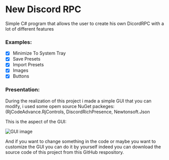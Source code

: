 # New Discord RPC

Simple C# program that allows the user to create his own DicordRPC 
with a lot of different features

### Examples:
- [x] Minimize To System Tray
- [X] Save Presets
- [X] Import Presets
- [X] Images
- [X] Buttons

### Presentation:
During the realization of this project i made a simple GUI that you can 
modify, i used some opem source NuGet packeges:
(RjCodeAdvance.RjControls, DiscordRichPresence, Newtonsoft.Json

This is the aspect of the GUI:

![GUI image](https://i.imgur.com/VBacdiT.png)

And if you want to change something in the code or maybe you want to 
customize the GUI you can do it by yourself indeed you can download the 
source code of this project from this GitHub respository.

